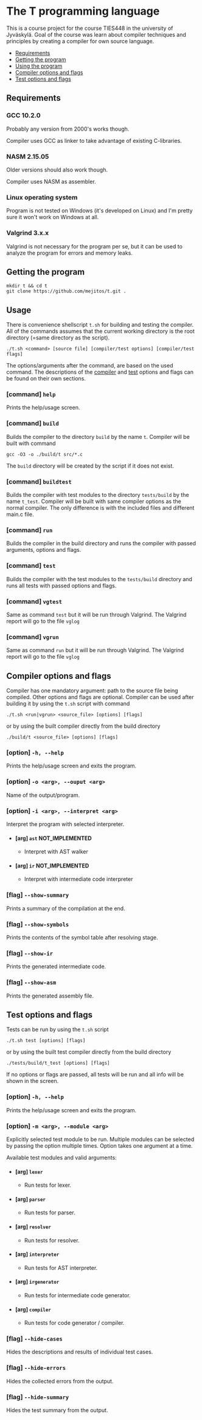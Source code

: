 # The T programming language

This is a course project for the course TIES448 in the university of Jyväskylä.
Goal of the course was learn about compiler techniques and principles by creating
a compiler for own source language.


- [Requirements](#requirements)
- [Getting the program](#getting-the-program)
- [Using the program](#usage)
- [Compiler options and flags](#compiler-options-and-flags)
- [Test options and flags](#test-options-and-flags)



## Requirements

### GCC 10.2.0 

Probably any version from 2000's works though.

Compiler uses GCC as linker to take advantage of existing C-libraries.

### NASM 2.15.05

Older versions should also work though.

Compiler uses NASM as assembler.

### Linux operating system

Program is not tested on Windows (it's developed on Linux) and I'm pretty sure 
it won't work on Windows at all. 

### Valgrind 3.x.x

Valgrind is not necessary for the program per se, but it can be used to analyze
the program for errors and memory leaks.



## Getting the program

```
mkdir t && cd t
git clone https://github.com/mejitos/t.git .
```



## Usage

There is convenience shellscript `t.sh` for building and testing the compiler.
All of the commands assumes that the current working directory is the root
directory (=same directory as the script).

```
./t.sh <command> [source file] [compiler/test options] [compiler/test flags]
```

The options/arguments after the command, are based on the used command. The
descriptions of the [compiler](#compiler-options-and-flags) and 
[test](#test-options-and-flags) options and flags can be found on their
own sections.


### [command] `help`

Prints the help/usage screen.

### [command] `build`

Builds the compiler to the directory `build` by the name `t`. Compiler will
be built with command

```
gcc -O3 -o ./build/t src/*.c
```

The `build` directory will be created by the script if it does not exist.

### [command] `buildtest`

Builds the compiler with test modules to the directory `tests/build` by the
name `t_test`. Compiler will be built with same compiler options as the normal
compiler. The only difference is with the included files and different main.c
file.

### [command] `run`

Builds the compiler in the build directory and runs the compiler with passed 
arguments, options and flags.

### [command] `test`

Builds the compiler with the test modules to the `tests/build` directory and 
runs all tests with passed options and flags.

### [command] `vgtest`

Same as command `test` but it will be run through Valgrind. The Valgrind report 
will go to the file `vglog`

### [command] `vgrun`

Same as command `run` but it will be run through Valgrind. The Valgrind report 
will go to the file `vglog`



## Compiler options and flags

Compiler has one mandatory argument: path to the source file being compiled.
Other options and flags are optional. Compiler can be used after building it
by using the `t.sh` script with command

```
./t.sh <run|vgrun> <source_file> [options] [flags]
```

or by using the built compiler directly from the build directory

```
./build/t <source_file> [options] [flags]
```

### [option] `-h, --help`

Prints the help/usage screen and exits the program.

### [option] `-o <arg>, --ouput <arg>`

Name of the output/program.

### [option] `-i <arg>, --interpret <arg>`

Interpret the program with selected interpreter.

- #### [arg] `ast` **NOT_IMPLEMENTED**
    - Interpret with AST walker
- #### [arg] `ir` **NOT_IMPLEMENTED**
    - Interpret with intermediate code interpreter 

### [flag] `--show-summary`

Prints a summary of the compilation at the end.

### [flag] `--show-symbols`

Prints the contents of the symbol table after resolving stage.

### [flag] `--show-ir`

Prints the generated intermediate code.

### [flag] `--show-asm`

Prints the generated assembly file.



## Test options and flags

Tests can be run by using the `t.sh` script

```
./t.sh test [options] [flags]
```

or by using the built test compiler directly from the build directory

```
./tests/build/t_test [options] [flags]
```

If no options or flags are passed, all tests will be run and all info will
be shown in the screen.

### [option] `-h, --help`

Prints the help/usage screen and exits the program.

### [option] `-m <arg>, --module <arg>`

Explicitly selected test module to be run. Multiple modules can be selected
by passing the option multiple times. Option takes one argument at a time.

Available test modules and valid arguments:

- #### [arg] `lexer`
    - Run tests for lexer.
- #### [arg] `parser`
    - Run tests for parser.
- #### [arg] `resolver`
    - Run tests for resolver.
- #### [arg] `interpreter`
    - Run tests for AST interpreter.
- #### [arg] `irgenerator`
    - Run tests for intermediate code generator.
- #### [arg] `compiler`
    - Run tests for code generator / compiler.

### [flag] `--hide-cases`

Hides the descriptions and results of individual test cases.

### [flag] `--hide-errors`

Hides the collected errors from the output.

### [flag] `--hide-summary`

Hides the test summary from the output.
